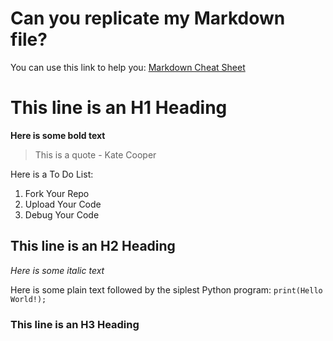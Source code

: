 # Can you replicate my Markdown file?
You can use this link to help you: [Markdown Cheat Sheet](https://www.markdownguide.org)


# This line is an H1 Heading
**Here is some bold text**
>This is a quote - Kate Cooper

Here is a To Do List:
1. Fork Your Repo
2. Upload Your Code
3. Debug Your Code

## This line is an H2 Heading
*Here is some italic text*

Here is some plain text followed by the siplest Python program:
`print(Hello World!);`

### This line is an H3 Heading
